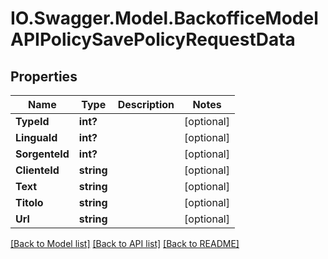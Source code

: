 # IO.Swagger.Model.BackofficeModelAPIPolicySavePolicyRequestData
## Properties

Name | Type | Description | Notes
------------ | ------------- | ------------- | -------------
**TypeId** | **int?** |  | [optional] 
**LinguaId** | **int?** |  | [optional] 
**SorgenteId** | **int?** |  | [optional] 
**ClienteId** | **string** |  | [optional] 
**Text** | **string** |  | [optional] 
**Titolo** | **string** |  | [optional] 
**Url** | **string** |  | [optional] 

[[Back to Model list]](../README.md#documentation-for-models) [[Back to API list]](../README.md#documentation-for-api-endpoints) [[Back to README]](../README.md)

